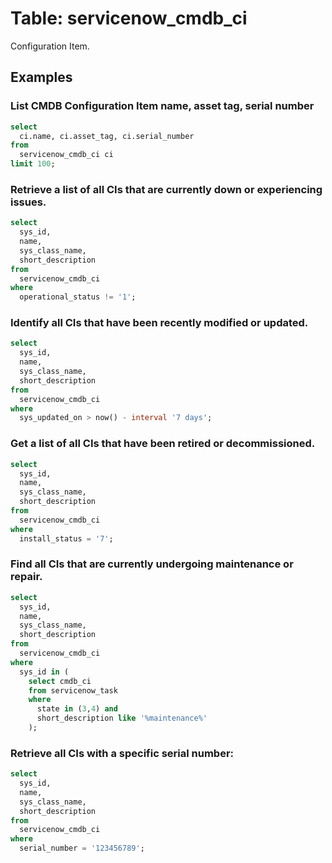 # Table: servicenow_cmdb_ci

Configuration Item.

## Examples

### List CMDB Configuration Item name, asset tag, serial number

```sql
select
  ci.name, ci.asset_tag, ci.serial_number
from
  servicenow_cmdb_ci ci
limit 100;
```

### Retrieve a list of all CIs that are currently down or experiencing issues.

```sql
select
  sys_id,
  name,
  sys_class_name,
  short_description
from
  servicenow_cmdb_ci
where
  operational_status != '1';
```

### Identify all CIs that have been recently modified or updated.

```sql
select
  sys_id,
  name,
  sys_class_name,
  short_description
from
  servicenow_cmdb_ci
where
  sys_updated_on > now() - interval '7 days';
```

### Get a list of all CIs that have been retired or decommissioned.

```sql
select
  sys_id,
  name,
  sys_class_name,
  short_description
from
  servicenow_cmdb_ci
where
  install_status = '7';
```

### Find all CIs that are currently undergoing maintenance or repair.

```sql
select
  sys_id,
  name,
  sys_class_name,
  short_description
from
  servicenow_cmdb_ci
where
  sys_id in (
    select cmdb_ci
    from servicenow_task
    where
      state in (3,4) and
      short_description like '%maintenance%'
    );
```

### Retrieve all CIs with a specific serial number:

```sql
select
  sys_id,
  name,
  sys_class_name,
  short_description
from
  servicenow_cmdb_ci
where
  serial_number = '123456789';
```
